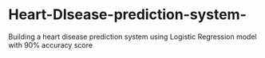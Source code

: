 # Heart-DIsease-prediction-system-
Building a heart disease prediction system using Logistic Regression model with 90% accuracy score 
